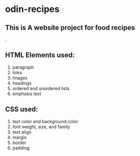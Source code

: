 # odin-recipes
## This is A website project for food recipes
.
## HTML Elements used:
1. paragraph
2. links
3. images
4. headings
5. ordered and unordered lists
6. emphasis text

## CSS used:
1. text color and background color
2. font weight, size, and family
3. text align
4. margin
5. border
6. padding
